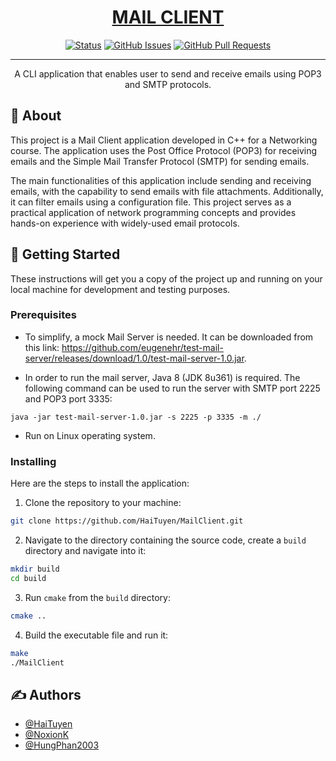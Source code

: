 <p align="center">
  <a href="" rel="noopener">
  <h1 align="center">MAIL CLIENT</h1>
</p>


<div align="center">

[![Status](https://img.shields.io/badge/status-active-success.svg)]()
[![GitHub Issues](https://img.shields.io/github/issues/HaiTuyen/MailClient.svg)](https://github.com/HaiTuyen/MailClient/issues)
[![GitHub Pull Requests](https://img.shields.io/github/issues-pr/HaiTuyen/MailClient.svg)](https://github.com/HaiTuyen/MailClient/pulls)

</div>

---

<p align="center">A CLI application that enables user to send and receive emails using POP3 and SMTP protocols.
</p>


## 🧐 About <a name = "about"></a>
This project is a Mail Client application developed in C++ for a Networking course. The application uses the Post Office Protocol (POP3) for receiving emails and the Simple Mail Transfer Protocol (SMTP) for sending emails.

The main functionalities of this application include sending and receiving emails, with the capability to send emails with file attachments. Additionally, it can filter emails using a configuration file. This project serves as a practical application of network programming concepts and provides hands-on experience with widely-used email protocols.



## 🏁 Getting Started <a name = "getting_started"></a>

These instructions will get you a copy of the project up and running on your local machine for development and testing purposes.

### Prerequisites
- To simplify, a mock Mail Server is needed. It can be downloaded from this link: https://github.com/eugenehr/test-mail-server/releases/download/1.0/test-mail-server-1.0.jar.

- In order to run the mail server, Java 8 (JDK 8u361) is required. The following command can be used to run the server with SMTP port 2225 and POP3 port 3335:
```
java -jar test-mail-server-1.0.jar -s 2225 -p 3335 -m ./
```
- Run on Linux operating system.


### Installing
Here are the steps to install the application:

1. Clone the repository to your machine:
```bash
git clone https://github.com/HaiTuyen/MailClient.git
```
2. Navigate to the directory containing the source code, create a `build` directory and navigate into it:
```bash
mkdir build
cd build
```
3. Run `cmake` from the `build` directory:
```bash
cmake ..
```
4. Build the executable file and run it:
```bash
make
./MailClient
```

## ✍️ Authors <a name = "authors"></a>
- [@HaiTuyen](https://github.com/HaiTuyen)
- [@NoxionK](https://github.com/NoxionK)
- [@HungPhan2003](https://github.com/HungPhan2003)
